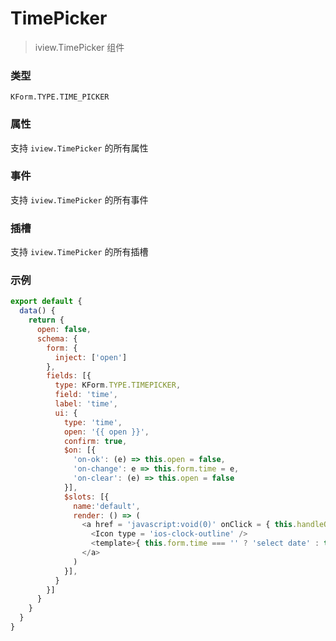 # TimePicker

> iview.TimePicker 组件

### 类型

`KForm.TYPE.TIME_PICKER`

### 属性

支持 `iview.TimePicker` 的所有属性

### 事件

支持 `iview.TimePicker` 的所有事件

### 插槽

支持 `iview.TimePicker` 的所有插槽

### 示例

```js
export default {
  data() {
    return {
      open: false,
      schema: {
        form: {
          inject: ['open']
        },
        fields: [{
          type: KForm.TYPE.TIMEPICKER,
          field: 'time',
          label: 'time',
          ui: {
            type: 'time',
            open: '{{ open }}',
            confirm: true,
            $on: [{
              'on-ok': (e) => this.open = false,
              'on-change': e => this.form.time = e,
              'on-clear': (e) => this.open = false
            }],
            $slots: [{
              name:'default',
              render: () => (
                <a href = 'javascript:void(0)' onClick = { this.handleOpen } >
                  <Icon type = 'ios-clock-outline' />
                  <template>{ this.form.time === '' ? 'select date' : this.form.time }</template>
                </a>
              )
            }],
          }
        }]
      }
    }
  }
}
```